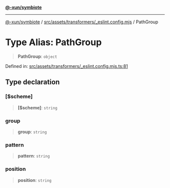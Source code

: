 [**@-xun/symbiote**](../../../../../README.md)

***

[@-xun/symbiote](../../../../../README.md) / [src/assets/transformers/\_eslint.config.mjs](../README.md) / PathGroup

# Type Alias: PathGroup

> **PathGroup**: `object`

Defined in: [src/assets/transformers/\_eslint.config.mjs.ts:81](https://github.com/Xunnamius/symbiote/blob/e3c8f9ab2680e6eaa30465c77954050484c7c41e/src/assets/transformers/_eslint.config.mjs.ts#L81)

## Type declaration

### \[$scheme\]

> **\[$scheme\]**: `string`

### group

> **group**: `string`

### pattern

> **pattern**: `string`

### position

> **position**: `string`
